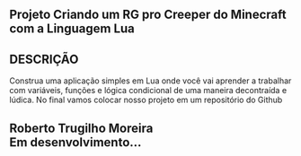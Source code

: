 ## Projeto Criando um RG pro Creeper do Minecraft com a Linguagem Lua

## DESCRIÇÃO
Construa uma aplicação simples em Lua onde você vai aprender a trabalhar com variáveis, funções e lógica condicional de uma maneira decontraída e lúdica. No final vamos colocar nosso projeto em um repositório do Github

## Roberto Trugilho Moreira<br> Em desenvolvimento...


